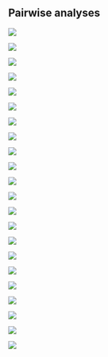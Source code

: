 ## Pairwise analyses

![](/images/070721/pairwise/ecfdr/aster_pid.png)

![](/images/070721/pairwise/fcfdr/aster_pid.png)

![](/images/070721/pairwise/ecfdr/asthma_pid.png)

![](/images/070721/pairwise/fcfdr/asthma_pid.png)

![](/images/070721/pairwise/ecfdr/t1d_pid.png)

![](/images/070721/pairwise/fcfdr/t1d_pid.png)

![](/images/070721/pairwise/ecfdr/ra_pid.png)

![](/images/070721/pairwise/fcfdr/ra_pid.png)

![](/images/070721/pairwise/ecfdr/sle_pid.png)

![](/images/070721/pairwise/fcfdr/sle_pid.png)

![](/images/070721/pairwise/ecfdr/uc_pid.png)

![](/images/070721/pairwise/fcfdr/uc_pid.png)

![](/images/070721/pairwise/ecfdr/cd_pid.png)

![](/images/070721/pairwise/fcfdr/cd_pid.png)

![](/images/070721/pairwise/ecfdr/ibd_pid.png)

![](/images/070721/pairwise/fcfdr/ibd_pid.png)

![](/images/070721/pairwise/ecfdr/igad_pid.png)

![](/images/070721/pairwise/fcfdr/igad_pid.png)

![](/images/070721/pairwise/ecfdr/cad_pid.png)

![](/images/070721/pairwise/fcfdr/cad_pid.png)

![](/images/070721/pairwise/ecfdr/t2d_pid.png)

![](/images/070721/pairwise/fcfdr/t2d_pid.png)
